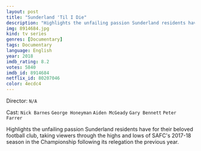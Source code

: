 ```yaml
---
layout: post
title: "Sunderland 'Til I Die"
description: "Highlights the unfailing passion Sunderland residents have for their beloved football club, taking viewers through the highs and lows of SAFC's 2017-18 season in the Championship following its relegation the previous year..."
img: 8914684.jpg
kind: tv series
genres: [Documentary]
tags: Documentary 
language: English
year: 2018
imdb_rating: 8.2
votes: 5840
imdb_id: 8914684
netflix_id: 80207046
color: 4ecdc4
---
```

Director: `N/A`  

Cast: `Nick Barnes` `George Honeyman` `Aiden McGeady` `Gary Bennett` `Peter Farrer` 

Highlights the unfailing passion Sunderland residents have for their beloved football club, taking viewers through the highs and lows of SAFC's 2017-18 season in the Championship following its relegation the previous year.